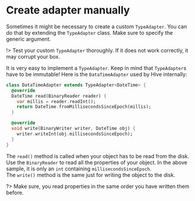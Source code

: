 # Create adapter manually

Sometimes it might be necessary to create a custom `TypeAdapter`. You can do that by extending the `TypeAdapter` class. Make sure to specify the generic argument.

!> Test your custom `TypeAdapter` thoroughly. If it does not work correctly, it may corrupt your box.

It is very easy to implement a `TypeAdapter`. Keep in mind that `TypeAdapter`s have to be immutable! Here is the `DataTimeAdapter` used by Hive internally:

```dart
class DataTimeAdapter extends TypeAdapter<DateTime> {
  @override
  DateTime read(BinaryReader reader) {
    var millis = reader.readInt();
    return DateTime.fromMillisecondsSinceEpoch(millis);
  }

  @override
  void write(BinaryWriter writer, DateTime obj) {
    writer.writeInt(obj.millisecondsSinceEpoch);
  }
}
```

The `read()` method is called when your object has to be read from the disk. Use the `BinaryReader` to read all the properties of your object. In the above sample, it is only an `int` containing `millisecondsSinceEpoch`.  
The `write()` method is the same just for writing the object to the disk.

?> Make sure, you read properties in the same order you have written them before.

